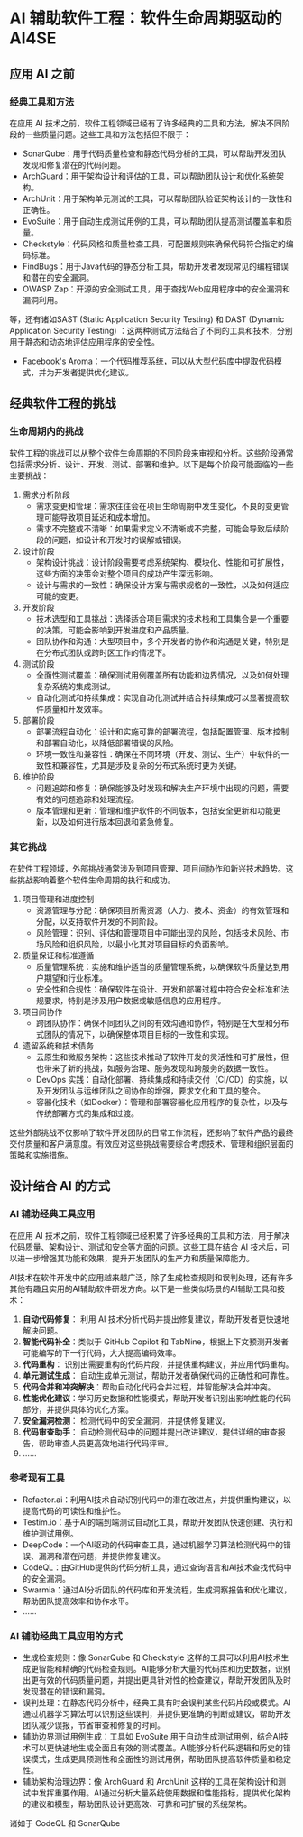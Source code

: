 # AI 辅助软件工程：软件生命周期驱动的 AI4SE

## 应用 AI 之前

### 经典工具和方法

在应用 AI 技术之前，软件工程领域已经有了许多经典的工具和方法，解决不同阶段的一些质量问题。这些工具和方法包括但不限于：

- SonarQube：用于代码质量检查和静态代码分析的工具，可以帮助开发团队发现和修复潜在的代码问题。
- ArchGuard：用于架构设计和评估的工具，可以帮助团队设计和优化系统架构。
- ArchUnit：用于架构单元测试的工具，可以帮助团队验证架构设计的一致性和正确性。
- EvoSuite：用于自动生成测试用例的工具，可以帮助团队提高测试覆盖率和质量。
- Checkstyle：代码风格和质量检查工具，可配置规则来确保代码符合指定的编码标准。
- FindBugs：用于Java代码的静态分析工具，帮助开发者发现常见的编程错误和潜在的安全漏洞。
- OWASP Zap：开源的安全测试工具，用于查找Web应用程序中的安全漏洞和漏洞利用。

等，还有诸如SAST (Static Application Security Testing) 和 DAST (Dynamic Application Security Testing)
：这两种测试方法结合了不同的工具和技术，分别用于静态和动态地评估应用程序的安全性。

- Facebook's Aroma：一个代码推荐系统，可以从大型代码库中提取代码模式，并为开发者提供优化建议。

## 经典软件工程的挑战

### 生命周期内的挑战

软件工程的挑战可以从整个软件生命周期的不同阶段来审视和分析。这些阶段通常包括需求分析、设计、开发、测试、部署和维护。以下是每个阶段可能面临的一些主要挑战：

1. 需求分析阶段
    - 需求变更和管理：需求往往会在项目生命周期中发生变化，不良的变更管理可能导致项目延迟和成本增加。
    - 需求不完整或不清晰：如果需求定义不清晰或不完整，可能会导致后续阶段的问题，如设计和开发时的误解或错误。
2. 设计阶段
    - 架构设计挑战：设计阶段需要考虑系统架构、模块化、性能和可扩展性，这些方面的决策会对整个项目的成功产生深远影响。
    - 设计与需求的一致性：确保设计方案与需求规格的一致性，以及如何适应可能的变更。
3. 开发阶段
    - 技术选型和工具挑战：选择适合项目需求的技术栈和工具集合是一个重要的决策，可能会影响到开发进度和产品质量。
    - 团队协作和沟通：大型项目中，多个开发者的协作和沟通是关键，特别是在分布式团队或跨时区工作的情况下。
4. 测试阶段
    - 全面性测试覆盖：确保测试用例覆盖所有功能和边界情况，以及如何处理复杂系统的集成测试。
    - 自动化测试和持续集成：实现自动化测试并结合持续集成可以显著提高软件质量和开发效率。
5. 部署阶段
    - 部署流程自动化：设计和实施可靠的部署流程，包括配置管理、版本控制和部署自动化，以降低部署错误的风险。
    - 环境一致性和兼容性：确保在不同环境（开发、测试、生产）中软件的一致性和兼容性，尤其是涉及复杂的分布式系统时更为关键。
6. 维护阶段
    - 问题追踪和修复：确保能够及时发现和解决生产环境中出现的问题，需要有效的问题追踪和处理流程。
    - 版本管理和更新：管理和维护软件的不同版本，包括安全更新和功能更新，以及如何进行版本回退和紧急修复。

### 其它挑战

在软件工程领域，外部挑战通常涉及到项目管理、项目间协作和新兴技术趋势。这些挑战影响着整个软件生命周期的执行和成功。

1. 项目管理和进度控制
    - 资源管理与分配：确保项目所需资源（人力、技术、资金）的有效管理和分配，以支持软件开发的不同阶段。
    - 风险管理：识别、评估和管理项目中可能出现的风险，包括技术风险、市场风险和组织风险，以最小化其对项目目标的负面影响。
2. 质量保证和标准遵循
    - 质量管理系统：实施和维护适当的质量管理系统，以确保软件质量达到用户期望和行业标准。
    - 安全性和合规性：确保软件在设计、开发和部署过程中符合安全标准和法规要求，特别是涉及用户数据或敏感信息的应用程序。
3. 项目间协作
    - 跨团队协作：确保不同团队之间的有效沟通和协作，特别是在大型和分布式团队的情况下，以确保整体项目目标的一致性和实现。
4. 遗留系统和技术债务
    - 云原生和微服务架构：这些技术推动了软件开发的灵活性和可扩展性，但也带来了新的挑战，如服务治理、服务发现和跨服务的数据一致性。
    - DevOps 实践：自动化部署、持续集成和持续交付（CI/CD）的实施，以及开发团队与运维团队之间协作的增强，要求文化和工具的整合。
    - 容器化技术（如Docker）：管理和部署容器化应用程序的复杂性，以及与传统部署方式的集成和过渡。

这些外部挑战不仅影响了软件开发团队的日常工作流程，还影响了软件产品的最终交付质量和客户满意度。有效应对这些挑战需要综合考虑技术、管理和组织层面的策略和实施措施。

## 设计结合 AI 的方式

### AI 辅助经典工具应用

在应用 AI 技术之前，软件工程领域已经积累了许多经典的工具和方法，用于解决代码质量、架构设计、测试和安全等方面的问题。这些工具在结合
AI 技术后，可以进一步增强其功能和效果，提升开发团队的生产力和质量保障能力。

AI技术在软件开发中的应用越来越广泛，除了生成检查规则和误判处理，还有许多其他有趣且实用的AI辅助软件研发方向。以下是一些类似场景的AI辅助工具和技术：

1. **自动代码修复**： 利用 AI 技术分析代码并提出修复建议，帮助开发者更快速地解决问题。
2. **智能代码补全**：类似于 GitHub Copilot 和 TabNine，根据上下文预测开发者可能编写的下一行代码，大大提高编码效率。
3. **代码重构**： 识别出需要重构的代码片段，并提供重构建议，并应用代码重构。
4. **单元测试生成**： 自动生成单元测试，帮助开发者确保代码的正确性和可靠性。
5. **代码合并和冲突解决**：帮助自动化代码合并过程，并智能解决合并冲突。
6. **性能优化建议**：学习历史数据和性能模式，帮助开发者识别出影响性能的代码部分，并提供具体的优化方案。
7. **安全漏洞检测**： 检测代码中的安全漏洞，并提供修复建议。
8. **代码审查助手**： 自动检测代码中的问题并提出改进建议，提供详细的审查报告，帮助审查人员更高效地进行代码评审。
9. ……

### 参考现有工具

- Refactor.ai：利用AI技术自动识别代码中的潜在改进点，并提供重构建议，以提高代码的可读性和维护性。
- Testim.io：基于AI的端到端测试自动化工具，帮助开发团队快速创建、执行和维护测试用例。
- DeepCode：一个AI驱动的代码审查工具，通过机器学习算法检测代码中的错误、漏洞和潜在问题，并提供修复建议。
- CodeQL：由GitHub提供的代码分析工具，通过查询语言和AI技术查找代码中的安全漏洞。
- Swarmia：通过AI分析团队的代码库和开发流程，生成洞察报告和优化建议，帮助团队提高效率和协作水平。
- ……



### AI 辅助经典工具应用的方式

- 生成检查规则：像 SonarQube 和 Checkstyle
  这样的工具可以利用AI技术生成更智能和精确的代码检查规则。AI能够分析大量的代码库和历史数据，识别出更有效的代码质量问题，并提出更具针对性的检查建议，帮助开发团队及时发现潜在的错误和漏洞。
- 误判处理：在静态代码分析中，经典工具有时会误判某些代码片段或模式。AI通过机器学习算法可以识别这些误判，并提供更准确的判断或建议，帮助开发团队减少误报，节省审查和修复的时间。
- 辅助边界测试用例生成：工具如 EvoSuite
  用于自动生成测试用例，结合AI技术可以更快速地生成全面且有效的测试覆盖。AI能够分析代码逻辑和历史的错误模式，生成更具预测性和全面性的测试用例，帮助团队提高软件质量和稳定性。
- 辅助架构治理边界：像 ArchGuard 和 ArchUnit 这样的工具在架构设计和测试中发挥重要作用。AI通过分析大量系统使用数据和性能指标，提供优化架构的建议和模型，帮助团队设计更高效、可靠和可扩展的系统架构。

诸如于 CodeQL 和 SonarQube
